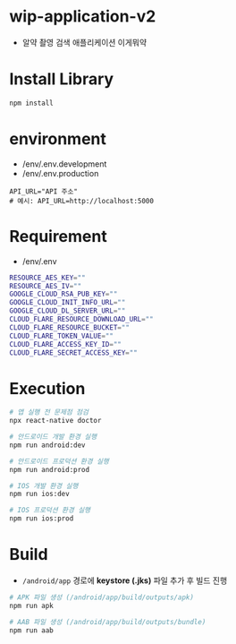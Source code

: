 # wip-application-v2

- 알약 촬영 검색 애플리케이션 이게뭐약

# Install Library

```bash
npm install
```

# environment

- /env/.env.development
- /env/.env.production

```
API_URL="API 주소"
# 예시: API_URL=http://localhost:5000
```

# Requirement

- /env/.env

```bash
RESOURCE_AES_KEY=""
RESOURCE_AES_IV=""
GOOGLE_CLOUD_RSA_PUB_KEY=""
GOOGLE_CLOUD_INIT_INFO_URL=""
GOOGLE_CLOUD_DL_SERVER_URL=""
CLOUD_FLARE_RESOURCE_DOWNLOAD_URL=""
CLOUD_FLARE_RESOURCE_BUCKET=""
CLOUD_FLARE_TOKEN_VALUE=""
CLOUD_FLARE_ACCESS_KEY_ID=""
CLOUD_FLARE_SECRET_ACCESS_KEY=""
```

# Execution

```bash
# 앱 실행 전 문제점 점검
npx react-native doctor

# 안드로이드 개발 환경 실행
npm run android:dev

# 안드로이드 프로덕션 환경 실행
npm run android:prod

# IOS 개발 환경 실행
npm run ios:dev

# IOS 프로덕션 환경 실행
npm run ios:prod
```

# Build

- `/android/app` 경로에 **keystore (.jks)** 파일 추가 후 빌드 진행

```bash
# APK 파일 생성 (/android/app/build/outputs/apk)
npm run apk

# AAB 파일 생성 (/android/app/build/outputs/bundle)
npm run aab
```
